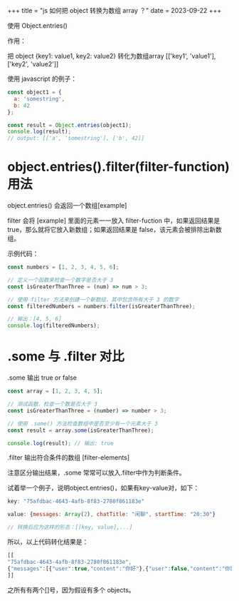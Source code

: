 +++
title = "js 如何把 object 转换为数组 array ？"
date = 2023-09-22
+++

使用 Object.entries()

作用：

把 object {key1: value1, key2: value2} 转化为数组array [['key1', 'value1'], ['key2', 'value2']]

使用 javascript 的例子：

```javascript
const object1 = {
  a: 'somestring',
  b: 42
};

const result = Object.entries(object1);
console.log(result);
// output: [['a', 'somestring'], ['b', 42]]
```

# object.entries().filter(filter-function) 用法

object.entries() 会返回一个数组[example]

filter 会将 [example] 里面的元素一一放入 filter-fuction 中，如果返回结果是 true，那么就将它放入新数组；如果返回结果是 false，该元素会被排除出新数组。

示例代码：

```javascript
const numbers = [1, 2, 3, 4, 5, 6];

// 定义一个函数来检查一个数字是否大于 3
const isGreaterThanThree = (num) => num > 3;

// 使用 filter 方法来创建一个新数组，其中包含所有大于 3 的数字
const filteredNumbers = numbers.filter(isGreaterThanThree);

// 输出：[4, 5, 6]
console.log(filteredNumbers);
```

# .some 与 .filter 对比

.some 输出 true or false

```javascript
const array = [1, 2, 3, 4, 5];

// 测试函数，检查一个数是否大于 3
const isGreaterThanThree = (number) => number > 3;

// 使用 .some() 方法检查数组中是否至少有一个元素大于 3
const result = array.some(isGreaterThanThree);

console.log(result); // 输出: true
```

.filter 输出符合条件的数组 [filter-elements]

注意区分输出结果，.some 常常可以放入.filter中作为判断条件。

试着举一个例子，说明object.entries()，如果有key-value对，如下：

```javascript
key: "75afdbac-4643-4afb-8f83-2780f861183e"

value: {messages: Array(2), chatTitle: "闲聊", startTime: "20:30"}

// 转换后应为这样的形态：[[key, value],...]
```

所以，以上代码转化结果是：

```javascript
[[
"75afdbac-4643-4afb-8f83-2780f861183e",
{"messages":[{"user":true,"content":"你好"},{"user":false,"content":"你好！我是豆豆"}],"chatTitle":"闲聊","startTime":"20:30"}
]]
```

之所有有两个[]号，因为假设有多个 objects。

